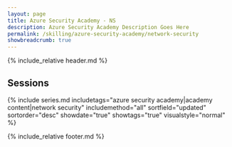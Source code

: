 ```yaml
---
layout: page
title: Azure Security Academy - NS
description: Azure Security Academy Description Goes Here
permalink: /skilling/azure-security-academy/network-security
showbreadcrumb: true
---
```


{% include_relative header.md %}

## Sessions

{% include series.md 
    includetags="azure security academy|academy content|network security" includemethod="all" 
    sortfield="updated" sortorder="desc" showdate="true" showtags="true"
    visualstyle="normal"
%}

{% include_relative footer.md %}